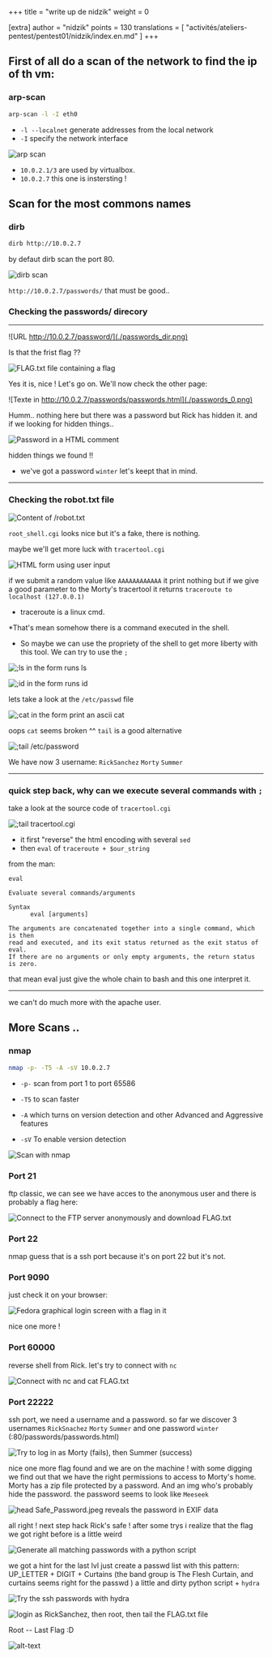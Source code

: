 +++
title = "write up de nidzik"
weight = 0

[extra]
author = "nidzik"
points = 130
translations = [
    "activités/ateliers-pentest/pentest01/nidzik/index.en.md"
]
+++

## First of all do a scan of the network to find the ip of th vm:

### arp-scan

``` sh
arp-scan -l -I eth0
```

- `-l --localnet` generate addresses from the local network
- `-I` specify the network interface

![arp scan](./Screen_Shot_2018_03_05_at_23_29_47.png)

- `10.0.2.1/3` are used by virtualbox.
- `10.0.2.7` this one is instersting !

## Scan for the most commons names

### dirb

``` sh
dirb http://10.0.2.7
```

by defaut dirb scan the port 80.

![dirb scan](./dirb.png)

 `http://10.0.2.7/passwords/` that must be good..

### Checking the passwords/ direcory

----------

![URL http://10.0.2.7/password/](./passwords_dir.png)

Is that the frist flag ??

![FLAG.txt file containing a flag](./passwords_flag.png)

Yes it is, nice ! Let's go on.
We'll now check the other page:

![Texte in http://10.0.2.7/passwords/passwords.html](./passwords_0.png)

Humm.. nothing here but there was a password but Rick has hidden it.
and if we looking for hidden things..

![Password in a HTML comment](./passwords_1.png)

hidden things we found !!

* we've got a password `winter` let's keept that in mind.

----------

### Checking the robot.txt file

![Content of /robot.txt](./robots.png)

`root_shell.cgi` looks nice but it's a fake, there is nothing.

maybe we'll get more luck with `tracertool.cgi`

![HTML form using user input](./trace.png)

if we submit a random value like `AAAAAAAAAAAA` it print nothing
but if we give a good parameter to the Morty's tracertool it returns `traceroute to localhost (127.0.0.1)`

* traceroute is a linux cmd.

*That's mean somehow there is a command executed in the shell.
* So maybe we can use the propriety of the shell to get more liberty with this tool.
We can try to use the `;`

![;ls in the form runs ls](./trace1.png)

![;id in the form runs id](./traceid.png)

lets take a look at the `/etc/passwd` file

![;cat in the form print an ascii cat](./tracecat.png)

oops `cat` seems broken ^^ `tail` is a good alternative

![;tail /etc/password](./tracetail.png)

We have now 3 username: `RickSanchez` `Morty` `Summer`

----------

### quick step back, why can we execute several commands with `;`

take a look at the source code of `tracertool.cgi`

![;tail tracertool.cgi](./tracecode.png)

* it first "reverse" the html encoding with several `sed`
* then `eval` of `traceroute + $our_string`

from the man:

```
eval

Evaluate several commands/arguments

Syntax
      eval [arguments]

The arguments are concatenated together into a single command, which is then
read and executed, and its exit status returned as the exit status of eval.
If there are no arguments or only empty arguments, the return status is zero. 
```

that mean eval just give the whole chain to bash and this one interpret it.

----------

we can't do much more with the apache user.

## More Scans ..

### nmap

``` sh
nmap -p- -T5 -A -sV 10.0.2.7
```

* `-p-` scan from port 1 to port 65586
* `-T5` to scan faster

* `-A` which turns on version detection and other Advanced and Aggressive features
* `-sV` To enable version detection

![Scan with nmap](./nmap.png)

### Port 21

ftp classic, we can see we have acces to the anonymous user and there is probably a flag here:

![Connect to the FTP server anonymously and download FLAG.txt](./ftp.png)

### Port 22

nmap guess that is a ssh port because it's on port 22 but it's not.

### Port 9090

just check it on your browser:

![Fedora graphical login screen with a flag in it](./9090.png)

nice one more !

### Port 60000

reverse shell from Rick.
let's try to connect with `nc`

![Connect with nc and cat FLAG.txt](./revshell.png)

### Port 22222

ssh port, we need a username and a password.
so far we discover 3 usernames `RickSnachez` `Morty` `Summer` and one password `winter` (:80/passwords/passwords.html)

![Try to log in as Morty (fails), then Summer (success)](./ssh.png)

nice one more flag found and we are on the machine !
with some digging we find out that we have the right permissions to access to Morty's home.
Morty has a zip file protected by a password. And an img who's probably hide the password.
the password seems to look like `Meeseek`

![head Safe_Password.jpeg reveals the password in EXIF data](./zip.png)

all right ! next step hack Rick's safe !
after some trys i realize that the flag we got right before is a little weird

![Generate all matching passwords with a python script](./safe.png)

we got a hint for the last lvl
just create a passwd list with this pattern:
UP_LETTER + DIGIT + Curtains (the band group is The Flesh Curtain, and curtains seems right for the passwd )
a little and dirty python script  + `hydra`

![Try the ssh passwords with hydra](./lastone.png)

![login as RickSanchez, then root, then tail the FLAG.txt file](./lasttwo.png)

Root -- Last Flag :D

![alt-text](./root.png)
